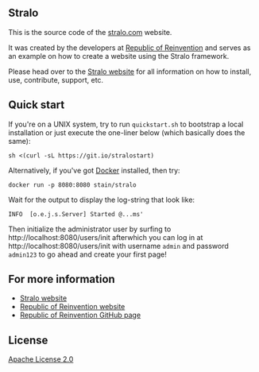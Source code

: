 Stralo
-----------------
This is the source code of the [stralo.com](http://www.stralo.com) website.

It was created by the developers at [Republic of Reinvention](http://www.reinvention.be)
and serves as an example on how to create a website using the Stralo framework.

Please head over to the [Stralo website](http://www.stralo.com) for all information on how to install, use, contribute, support, etc.

## Quick start

If you're on a UNIX system, try to run `quickstart.sh` to bootstrap a local installation or just execute the one-liner below (which basically does the same):

`sh <(curl -sL https://git.io/stralostart)` 

Alternatively, if you've got [Docker](https://www.docker.com/) installed, then try:

    docker run -p 8080:8080 stain/stralo

Wait for the output to display the log-string that look like:

    INFO  [o.e.j.s.Server] Started @...ms'

Then initialize the administrator user by surfing to http://localhost:8080/users/init
afterwhich you can log in at  http://localhost:8080/users/init with
username `admin` and password `admin123` to go ahead and create your first page!


## For more information

* [Stralo website](http://www.stralo.com)
* [Republic of Reinvention website](http://www.reinvention.be)
* [Republic of Reinvention GitHub page](https://github.com/republic-of-reinvention)

## License

[Apache License 2.0](LICENSE)
